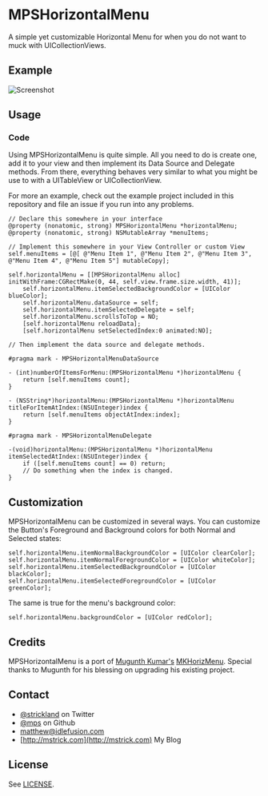 MPSHorizontalMenu
=================

A simple yet customizable Horizontal Menu for when you do not want to muck with UICollectionViews.

## Example

![Screenshot](https://raw.github.com/mps/MPSHorizontalMenu/master/images/example.gif)

## Usage

### Code

Using MPSHorizontalMenu is quite simple.  All you need to do is create one, add it to your view and then implement its Data Source and Delegate methods.  From there, everything behaves very similar to what you might be use to with a UITableView or UICollectionView.

For more an example, check out the example project included in this repository and file an issue if you run into any problems.

```objc
// Declare this somewhere in your interface
@property (nonatomic, strong) MPSHorizontalMenu *horizontalMenu;
@property (nonatomic, strong) NSMutableArray *menuItems;

// Implement this somewhere in your View Controller or custom View
self.menuItems = [@[ @"Menu Item 1", @"Menu Item 2", @"Menu Item 3", @"Menu Item 4", @"Menu Item 5"] mutableCopy];

self.horizontalMenu = [[MPSHorizontalMenu alloc] initWithFrame:CGRectMake(0, 44, self.view.frame.size.width, 41)];
	self.horizontalMenu.itemSelectedBackgroundColor = [UIColor blueColor];
	self.horizontalMenu.dataSource = self;
	self.horizontalMenu.itemSelectedDelegate = self;
	self.horizontalMenu.scrollsToTop = NO;
	[self.horizontalMenu reloadData];
	[self.horizontalMenu setSelectedIndex:0 animated:NO];
	
// Then implement the data source and delegate methods.

#pragma mark - MPSHorizontalMenuDataSource

- (int)numberOfItemsForMenu:(MPSHorizontalMenu *)horizontalMenu {
    return [self.menuItems count];
}

- (NSString*)horizontalMenu:(MPSHorizontalMenu *)horizontalMenu titleForItemAtIndex:(NSUInteger)index {
	return [self.menuItems objectAtIndex:index];
}

#pragma mark - MPSHorizontalMenuDelegate

-(void)horizontalMenu:(MPSHorizontalMenu *)horizontalMenu itemSelectedAtIndex:(NSUInteger)index {
	if ([self.menuItems count] == 0) return;
	// Do something when the index is changed.
}

```

## Customization

MPSHorizontalMenu can be customized in several ways.  You can customize the Button's Foreground and Background colors for both Normal and Selected states:

```objc
self.horizontalMenu.itemNormalBackgroundColor = [UIColor clearColor];
self.horizontalMenu.itemNormalForegroundColor = [UIColor whiteColor];
self.horizontalMenu.itemSelectedBackgroundColor = [UIColor blackColor];
self.horizontalMenu.itemSelectedForegroundColor = [UIColor greenColor];
```

The same is true for the menu's background color:

```objc
self.horizontalMenu.backgroundColor = [UIColor redColor];
```

## Credits

MPSHorizontalMenu is a port of [Mugunth Kumar's](http://twitter.com/mugunthkumar) [MKHorizMenu](https://github.com/MugunthKumar/MKHorizMenuDemo).  Special thanks to Mugunth for his blessing on upgrading his existing project.

## Contact

* [@strickland](https://twitter.com/strickland) on Twitter
* [@mps](https://github.com/mps) on Github
* <a href="mailTo:matthew@idlefusion.com">matthew@idlefusion.com</a>
* [http://mstrick.com](http://mstrick.com) My Blog

## License

See [LICENSE](https://github.com/mps/MPSHorizontalMenu/blob/master/LICENSE).